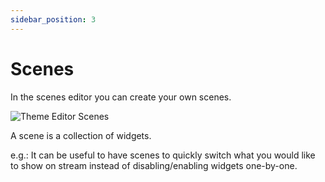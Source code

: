 ```yaml
---
sidebar_position: 3
---
```


# Scenes

In the scenes editor you can create your own scenes.

![Theme Editor Scenes](/img/editor-scenes.png)

A scene is a collection of widgets.

e.g.: It can be useful to have scenes to quickly switch what you would like to show on stream instead of disabling/enabling widgets one-by-one.
